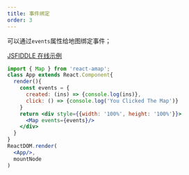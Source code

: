 ```yaml
---
title: 事件绑定
order: 3
---
```


可以通过`events`属性给地图绑定事件；

[JSFIDDLE 在线示例](https://jsfiddle.net/ioslh/mxc0h16p/6/)

```jsx
import { Map } from 'react-amap';
class App extends React.Component{
  render(){
    const events = {
      created: (ins) => {console.log(ins)},
      click: () => {console.log('You Clicked The Map')}
    }
    return <div style={{width: '100%', height: '100%'}}>
      <Map events={events}/>
    </div>
  }
}
ReactDOM.render(
  <App/>,
  mountNode
)
```
